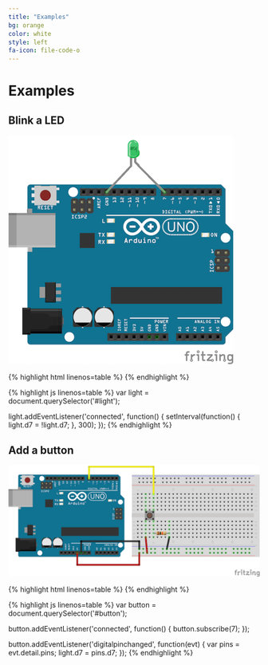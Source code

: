 ```yaml
---
title: "Examples"
bg: orange
color: white
style: left
fa-icon: file-code-o
---
```


# Examples

## Blink a LED

![Blink LED](./img/blink-led.png)

{% highlight html linenos=table %}
<web-arduino id="light" device-name="DEVICE">
  <pin index="7" mode="OUTPUT" value="HIGH"></pin>
</web-arduino>
{% endhighlight %}

{% highlight js linenos=table %}
var light = document.querySelector('#light');

light.addEventListener('connected', function() {
  setInterval(function() {
    light.d7 = !light.d7;
  }, 300);
});
{% endhighlight %}

## Add a button

![Button](./img/button.png)

{% highlight html linenos=table %}
<web-arduino id="button" device-name="DEVICE"></web-arduino>
{% endhighlight %}

{% highlight js linenos=table %}
var button = document.querySelector('#button');

button.addEventListener('connected', function() {
  button.subscribe(7);
});

button.addEventListener('digitalpinchanged', function(evt) {
  var pins = evt.detail.pins;
  light.d7 = pins.d7;
});
{% endhighlight %}
